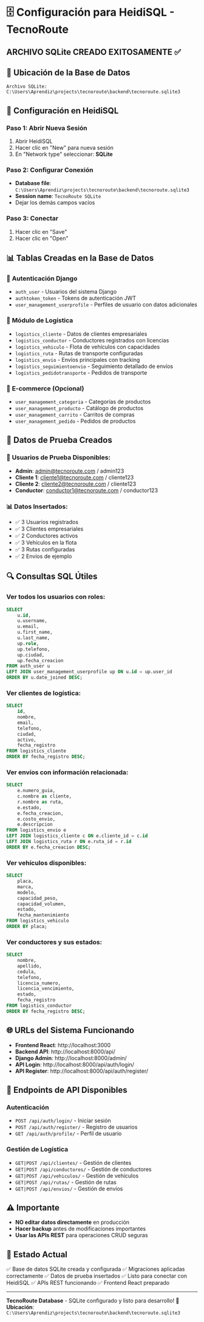 # 🗄️ Configuración para HeidiSQL - TecnoRoute
## ARCHIVO SQLite CREADO EXITOSAMENTE ✅

## 📍 Ubicación de la Base de Datos
```
Archivo SQLite: C:\Users\Aprendiz\projects\tecnoroute\backend\tecnoroute.sqlite3
```

## 🔧 Configuración en HeidiSQL

### Paso 1: Abrir Nueva Sesión
1. Abrir HeidiSQL
2. Hacer clic en "New" para nueva sesión
3. En "Network type" seleccionar: **SQLite**

### Paso 2: Configurar Conexión
- **Database file**: `C:\Users\Aprendiz\projects\tecnoroute\backend\tecnoroute.sqlite3`
- **Session name**: `TecnoRoute SQLite`
- Dejar los demás campos vacíos

### Paso 3: Conectar
1. Hacer clic en "Save"
2. Hacer clic en "Open"

## 📊 Tablas Creadas en la Base de Datos

### 🔐 **Autenticación Django**
- `auth_user` - Usuarios del sistema Django
- `authtoken_token` - Tokens de autenticación JWT
- `user_management_userprofile` - Perfiles de usuario con datos adicionales

### 🚛 **Módulo de Logística**
- `logistics_cliente` - Datos de clientes empresariales
- `logistics_conductor` - Conductores registrados con licencias
- `logistics_vehiculo` - Flota de vehículos con capacidades
- `logistics_ruta` - Rutas de transporte configuradas
- `logistics_envio` - Envíos principales con tracking
- `logistics_seguimientoenvio` - Seguimiento detallado de envíos
- `logistics_pedidotransporte` - Pedidos de transporte

### 🛒 **E-commerce (Opcional)**
- `user_management_categoria` - Categorías de productos
- `user_management_producto` - Catálogo de productos
- `user_management_carrito` - Carritos de compras
- `user_management_pedido` - Pedidos de productos

## 🎯 Datos de Prueba Creados

### 👥 **Usuarios de Prueba Disponibles:**
- **Admin**: admin@tecnoroute.com / admin123
- **Cliente 1**: cliente1@tecnoroute.com / cliente123
- **Cliente 2**: cliente2@tecnoroute.com / cliente123
- **Conductor**: conductor1@tecnoroute.com / conductor123

### 📊 **Datos Insertados:**
- ✅ 3 Usuarios registrados
- ✅ 3 Clientes empresariales
- ✅ 2 Conductores activos
- ✅ 3 Vehículos en la flota
- ✅ 3 Rutas configuradas
- ✅ 2 Envíos de ejemplo

## 🔍 Consultas SQL Útiles

### Ver todos los usuarios con roles:
```sql
SELECT 
    u.id,
    u.username,
    u.email,
    u.first_name,
    u.last_name,
    up.role,
    up.telefono,
    up.ciudad,
    up.fecha_creacion
FROM auth_user u
LEFT JOIN user_management_userprofile up ON u.id = up.user_id
ORDER BY u.date_joined DESC;
```

### Ver clientes de logística:
```sql
SELECT 
    id,
    nombre,
    email,
    telefono,
    ciudad,
    activo,
    fecha_registro
FROM logistics_cliente
ORDER BY fecha_registro DESC;
```

### Ver envíos con información relacionada:
```sql
SELECT 
    e.numero_guia,
    c.nombre as cliente,
    r.nombre as ruta,
    e.estado,
    e.fecha_creacion,
    e.costo_envio,
    e.descripcion
FROM logistics_envio e
LEFT JOIN logistics_cliente c ON e.cliente_id = c.id
LEFT JOIN logistics_ruta r ON e.ruta_id = r.id
ORDER BY e.fecha_creacion DESC;
```

### Ver vehículos disponibles:
```sql
SELECT 
    placa,
    marca,
    modelo,
    capacidad_peso,
    capacidad_volumen,
    estado,
    fecha_mantenimiento
FROM logistics_vehiculo
ORDER BY placa;
```

### Ver conductores y sus estados:
```sql
SELECT 
    nombre,
    apellido,
    cedula,
    telefono,
    licencia_numero,
    licencia_vencimiento,
    estado,
    fecha_registro
FROM logistics_conductor
ORDER BY fecha_registro DESC;
```

## 🌐 URLs del Sistema Funcionando

- **Frontend React**: http://localhost:3000
- **Backend API**: http://localhost:8000/api/
- **Django Admin**: http://localhost:8000/admin/
- **API Login**: http://localhost:8000/api/auth/login/
- **API Register**: http://localhost:8000/api/auth/register/

## 📱 Endpoints de API Disponibles

### **Autenticación**
- `POST /api/auth/login/` - Iniciar sesión
- `POST /api/auth/register/` - Registro de usuarios
- `GET /api/auth/profile/` - Perfil de usuario

### **Gestión de Logística**
- `GET|POST /api/clientes/` - Gestión de clientes
- `GET|POST /api/conductores/` - Gestión de conductores
- `GET|POST /api/vehiculos/` - Gestión de vehículos
- `GET|POST /api/rutas/` - Gestión de rutas
- `GET|POST /api/envios/` - Gestión de envíos

## ⚠️ **Importante**
- **NO editar datos directamente** en producción
- **Hacer backup** antes de modificaciones importantes  
- **Usar las APIs REST** para operaciones CRUD seguras

## 🎉 **Estado Actual**
✅ Base de datos SQLite creada y configurada
✅ Migraciones aplicadas correctamente
✅ Datos de prueba insertados
✅ Listo para conectar con HeidiSQL
✅ APIs REST funcionando
✅ Frontend React preparado

---
**TecnoRoute Database** - SQLite configurado y listo para desarrollo! 🚀
**Ubicación**: `C:\Users\Aprendiz\projects\tecnoroute\backend\tecnoroute.sqlite3`